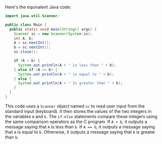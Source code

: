 Here's the equivalent Java code:

```java
import java.util.Scanner;

public class Main {
  public static void main(String[] args) {
    Scanner sc = new Scanner(System.in);
    int A, b;
    A = sc.nextInt();
    b = sc.nextInt();
    sc.close();

    if (A < b) {
      System.out.println(A + " is less than " + b);
    } else if (A == b) {
      System.out.println(A + " is equal to " + b);
    } else {
      System.out.println(A + " Is greater than " + b);
    }
  }
}
```

This code uses a `Scanner` object named `sc` to read user input from the standard input (keyboard). It then stores the values of the two integers in the variables `A` and `b`. The `if-else` statements compare these integers using the same comparison operators as the C program. If `A < b`, it outputs a message saying that `A` is less than `b`. If `A == b`, it outputs a message saying that `A` is equal to `b`. Otherwise, it outputs a message saying that `A` is greater than `b`.

